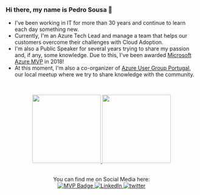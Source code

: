 ### Hi there, my name is Pedro Sousa 👋


* I've been working in IT for more than 30 years and continue to learn each day something new.
* Currently, I'm an Azure Tech Lead and manage a team that helps our customers overcome their challenges with Cloud Adoption.
* I'm also a Public Speaker for several years trying to share my passion and, if any, some knowledge. Due to this, I've been awarded <a href="https://mvp.microsoft.com/en-us/PublicProfile/5003049?fullName=Pedro%20Sousa" target="_blank" rel="noreferrer noopener">Microsoft Azure MVP</a> in 2018!
* At this moment, I'm also a co-organizer of <a href="https://www.meetup.com/pt-BR/Azure-User-Group-Portugal" target="_blank" rel="noreferrer noopener">Azure User Group Portugal</a>, our local meetup where we try to share knowledge with the community.

<br>

<p align="center">
<a href="https://github.com/pmsousa">
  <img height="180em" src="https://github-readme-stats-eight-theta.vercel.app/api?username=pmsousa&show_icons=true&theme=algolia&include_all_commits=true&count_private=true"/>
  <img height="180em" src="https://github-readme-stats-eight-theta.vercel.app/api/top-langs/?username=pmsousa&layout=compact&langs_count=8&theme=algolia"/>
</a>
</p>

<br>

<div align="center">
You can find me on Social Media here:<br>
<a href="https://mvp.microsoft.com/en-us/PublicProfile/5003049?fullName=Pedro%20Sousa" target="_blank" rel="noreferrer noopener">
	<img src="https://img.shields.io/badge/-MVP%20Profile-blue?style=flat-square&logo=Microsoft&logoColor=white" alt="MVP Badge">
</a>
<a href="https://www.linkedin.com/in/psousa75/" target="_blank" rel="noreferrer noopener">
	<img src="https://img.shields.io/badge/LinkedIn-%230077B5.svg?&style=flat-square&logo=linkedin&logoColor=white" alt="LinkedIn">
</a>
<a href="https://twitter.com/pmsousa" target="_blank">
	<img src="https://img.shields.io/badge/twitter-blue?&style=flat-square&logo=twitter&logoColor=white" alt="twitter">
</a>
</div>
<!--
**pmsousa/pmsousa** is a ✨ _special_ ✨ repository because its `README.md` (this file) appears on your GitHub profile.

Here are some ideas to get you started:

- 🔭 I’m currently working on ...
- 🌱 I’m currently learning ...
- 👯 I’m looking to collaborate on ...
- 🤔 I’m looking for help with ...
- 💬 Ask me about ...
- 📫 How to reach me: ...
- 😄 Pronouns: ...
- ⚡ Fun fact: ...
-->

